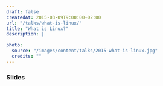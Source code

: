 ```yaml
---
draft: false
createdAt: 2015-03-09T9:00:00+02:00
url: "/talks/what-is-linux/"
title: "What is Linux?"
description: |

photo:
  source: "/images/content/talks/2015-what-is-linux.jpg"
  credits: ""
---
```


### Slides

<content-slideshare id="CbeScn9uaQMJ8Q"></content-slideshare>
